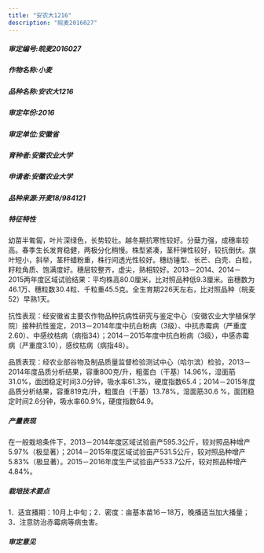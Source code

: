 ```yaml
---
title: "安农大1216"
description: "皖麦2016027"
---
```

##### 审定编号:皖麦2016027

##### 作物名称:小麦

##### 品种名称:安农大1216

##### 审定年份:2016

##### 审定单位:安徽省

##### 育种者:安徽农业大学

##### 申请者:安徽农业大学

##### 品种来源:开麦18/984121


##### 特征特性
幼苗半匍匐，叶片深绿色，长势较壮。越冬期抗寒性较好。分蘖力强，成穗率较高。春季生长发育稳健，两极分化稍慢。株型紧凑，茎秆弹性较好，较抗倒伏。旗叶短小，斜举，茎秆蜡粉重，株行间透光性较好。穗纺锤型、长芒、白壳、白粒，籽粒角质、饱满度好。穗层较整齐，虚尖，熟相较好。2013－2014、2014－2015两年度区域试验结果：平均株高80.0厘米，比对照品种低9.3厘米。亩穗数为46.1万、穗粒数30.4粒、千粒重45.5克。全生育期226天左右，比对照品种（皖麦52）早熟1天。
抗性表现：经安徽省主要农作物品种抗病性研究与鉴定中心（安徽农业大学植保学院）接种抗性鉴定，2013－2014年度中抗白粉病（3级）、中抗赤霉病（严重度2.60）、中感纹枯病（病指34）；2014－2015年度中抗白粉病（3级），中感赤霉病（严重度3.10），感纹枯病（病指48）。
品质表现：经农业部谷物及制品质量监督检验测试中心（哈尔滨）检验，2013－2014年度品质分析结果，容重800克/升，粗蛋白（干基）14.96%，湿面筋31.0%，面团稳定时间3.0分钟，吸水率61.3%，硬度指数65.4；2014－2015年度品质分析结果，容重819克/升，粗蛋白（干基）13.78%，湿面筋30.6 %，面团稳定时间2.6分钟，吸水率60.9%，硬度指数64.9。


##### 产量表现
在一般栽培条件下，2013－2014年度区域试验亩产595.3公斤，较对照品种增产5.97%（极显著）；2014－2015年度区域试验亩产531.5公斤，较对照品种增产5.83%（极显著）。2015－2016年度生产试验亩产533.7公斤，较对照品种增产4.84%。


##### 栽培技术要点
1．适宜播期：10月上中旬；2．密度：亩基本苗16－18万，晚播适当加大播量；3．注意防治赤霉病等病虫害。


##### 审定意见

